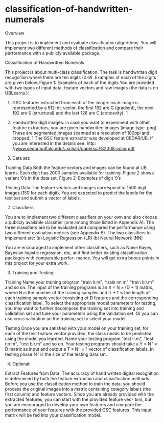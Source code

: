classification-of-handwritten-numerals
======================================
Overview

This project is to implement and evaluate classification algorithms. You will implement two
different methods of classification and compare their performance with a publicly available
package.

Classification of Handwritten Numerals

This project is about multi-class classification. The task is handwritten digit recognition where
there are ten digits (0-9). Examples of each of the digits are given below.
Figure 1: Examples of each of the digits
You are provided with two types of input data, feature vectors and raw images (the data is
on UBLearns.):
1. GSC features extracted from each of the image: each image is represented by a 512-bit
vector, the first 192 are G (gradient), the next 192 are S (structural) and the last 128 are
C (concavity). 1
2. Handwritten digit images: in case you want to experiment with other feature extractors,
you are given handwritten images (image type .png). These are segmented images scanned
at a resolution of 100ppi and cropped.
1 The GSC feature extractor was developed at CEDAR/UB. If you are interested in the details see: http:
//www.cedar.buffalo.edu/~srihari/papers/JFS2008-color.pdf

1. Data set:

Training Data
Both the feature vectors and images can be found at UB learns. Each digit has 2000
samples available for training. Figure 2 shows variant ’0’s in the data set.
Figure 2: Examples of digit ’0’s

Testing Data
The feature vectors and images correspond to 1500 digit images (150 for each digit). You
are expected to predict the labels for the test set and submit a vector of labels.

2. Classifiers:

You are to implement two different classifiers on your own and also choose a publicly
available classifier (one among those listed in Appendix A). The three classifiers are to
be evaluated and compared the performance using two different evaluation metrics (see
Appendix B). The two classifiers to implement are:
(a) Logistic Regression (LR)
(b) Neural Network (NN)

You are encouraged to implement other classifiers, such as Naive Bayes, Bayesian logistic
regression, etc, and find better existing classification packages with comparable perfor-
mance. You will get extra bonus points in this project for your extra work.

3. Training and Testing:

Training
Name your training program "train lr.m", "train nn.m" "train blr.m" and so on.
The input of the training programs is an X = N × (D + 1) matrix, where N is the number
of the training samples and D + 1 is the length of each training sample vector consisting
of D features and the corresponding classification label. To select the appropriate model
parameters for testing, you may want to further decompose the training set into training
and validation set and tune your parameters using the validation set. Or you can use
cross validation on the training set to select your model.

Testing
Once you are satisfied with your model on your training set, for each of the test feature
vector provided, the class needs to be predicted using the model you learned. Name
your testing program "test lr.m", "test nn.m", "test blr.m" and so on. Your testing
programs should take a Y = N ′ × D matrix as input and output a T = N ′ × 1 vector of
classification labels. In testing phase N ′ is the size of the testing data set.

4. Optional:

Extract Features from Data: The accuracy of hand written digital recognition is
determined by both the feature extraction and classification methods. Before you use
the classification method to train the data, you should process the original images into a
matrix containing category labels (the first column) and feature vectors. Since you are
already provided with the extracted features, you can start with the provided feature vec-
tors, but you are encouraged to develop your own features and compare the performance
of your features with the provided GSC features. This input matrix will be fed into your
classification model.
